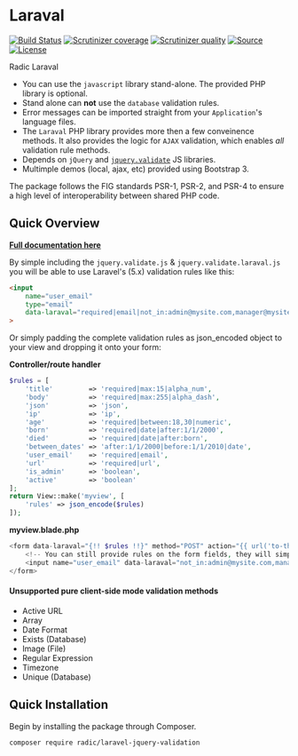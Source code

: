 Laraval
====================

[![Build Status](https://img.shields.io/travis/radic/laravel-jquery-validation.svg?&style=flat-square)](https://travis-ci.org/radic/laravel-jquery-validation)
[![Scrutinizer coverage](https://img.shields.io/scrutinizer/coverage/g/radic/laravel-jquery-validation.svg?&style=flat-square)](https://scrutinizer-ci.com/g/radic/laravel-jquery-validation)
[![Scrutinizer quality](https://img.shields.io/scrutinizer/g/radic/laravel-jquery-validation.svg?&style=flat-square)](https://scrutinizer-ci.com/g/radic/laravel-jquery-validation)
[![Source](http://img.shields.io/badge/source-radic/laravel-jquery-validation-blue.svg?style=flat-square)](https://github.com/radic/laravel-jquery-validation)
[![License](http://img.shields.io/badge/license-MIT-brightgreen.svg?style=flat-square)](https://tldrlegal.com/license/mit-license)

Radic Laraval

- You can use the `javascript` library stand-alone. The provided PHP library is optional.
- Stand alone can **not** use the `database` validation rules.
- Error messages can be imported straight from your `Application`'s language files. 
- The `Laraval` PHP library provides more then a few conveinence methods. It also provides the logic for `AJAX` validation, which enables *all* validation rule methods.
- Depends on `jQuery` and [`jquery.validate`](http://jqueryvalidation.org) JS libraries.
- Multimple demos (local, ajax, etc) provided using Bootstrap 3.
 
The package follows the FIG standards PSR-1, PSR-2, and PSR-4 to ensure a high level of interoperability between shared PHP code.

Quick Overview
-------------
[**Full documentation here**](http://rob.rad)

By simple including the `jquery.validate.js` & `jquery.validate.laraval.js` you will be able to use Laravel's (5.x) validation rules like this:

```html
<input 
    name="user_email" 
    type="email" 
    data-laraval="required|email|not_in:admin@mysite.com,manager@mysite.com"
>
```

Or simply padding the complete validation rules as json_encoded object to your view and dropping it onto your form:

**Controller/route handler**
```php
$rules = [
    'title'         => 'required|max:15|alpha_num',
    'body'          => 'required|max:255|alpha_dash',
    'json'          => 'json',
    'ip'            => 'ip',
    'age'           => 'required|between:18,30|numeric',
    'born'          => 'required|date|after:1/1/2000',
    'died'          => 'required|date|after:born',
    'between_dates' => 'after:1/1/2000|before:1/1/2010|date',
    'user_email'    => 'required|email',
    'url'           => 'required|url',
    'is_admin'      => 'boolean',
    'active'        => 'boolean'
];
return View::make('myview', [
    'rules' => json_encode($rules)
]);
```

**myview.blade.php**
```php
<form data-laraval="{!! $rules !!}" method="POST" action="{{ url('to-the-moon') }}" >
    <!-- You can still provide rules on the form fields, they will simply extend the form rules -->
    <input name="user_email" data-laraval="not_in:admin@mysite.com,manager@mysite.com" type="email" >
</form>
```



#### Unsupported pure client-side mode validation methods
- Active URL
- Array
- Date Format
- Exists (Database)
- Image (File)
- Regular Expression
- Timezone
- Unique (Database)



Quick Installation
------------------
Begin by installing the package through Composer.

```bash
composer require radic/laravel-jquery-validation
```

